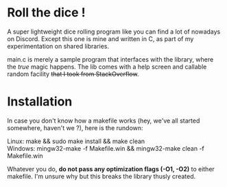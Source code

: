 # Roll the dice !

A super lightweight dice rolling program like you can find a lot of nowadays on Discord. Except this one is mine and written in C, as part of my experimentation on shared libraries.

main.c is merely a sample program that interfaces with the library, where the *true* magic happens. The lib comes with a help screen and callable random facility ~~that I took from StackOverflow~~.

# Installation

In case you don't know how a makefile works (hey, we've all started somewhere, haven't we ?), here is the rundown:

Linux: make && sudo make install && make clean  
Windows: mingw32-make -f Makefile.win && mingw32-make clean -f Makefile.win

Whatever you do, **do not pass any optimization flags (-O1, -O2)** to either makefile. I'm unsure why but this breaks the library thusly created.